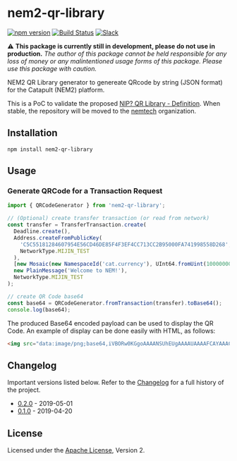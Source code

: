 # nem2-qr-library

[![npm version](https://badge.fury.io/js/nem2-qr-library.svg)](https://badge.fury.io/js/nem2-qr-library)
[![Build Status](https://travis-ci.org/anthonylaw/nem2-qr-library.svg?branch=master)](https://travis-ci.org/anthonylaw/nem2-qr-library)
[![Slack](https://img.shields.io/badge/chat-on%20slack-green.svg)](https://nem2.slack.com/messages/CB0UU89GS//)

:warning: **This package is currently still in development, please do not use in production.** *The author of this package cannot be held responsible for any loss of money or any malintentioned usage forms of this package. Please use this package with caution.*

NEM2 QR Library generator to genereate QRcode by string (JSON format) for the Catapult (NEM2) platform.

This is a PoC to validate the proposed [NIP? QR Library - Definition](https://github.com/nemtech/NIP/issues/3). When stable, the repository will be moved to the [nemtech](https://github.com/nemtech) organization.

## Installation

`npm install nem2-qr-library`

## Usage

### Generate QRCode for a Transaction Request

```typescript
import { QRCodeGenerator } from 'nem2-qr-library';

// (Optional) create transfer transaction (or read from network)
const transfer = TransferTransaction.create(
  Deadline.create(), 
  Address.createFromPublicKey(
    'C5C55181284607954E56CD46DE85F4F3EF4CC713CC2B95000FA741998558D268',
    NetworkType.MIJIN_TEST
  ), 
  [new Mosaic(new NamespaceId('cat.currency'), UInt64.fromUint(10000000))],
  new PlainMessage('Welcome to NEM!'),
  NetworkType.MIJIN_TEST
);

// create QR Code base64
const base64 = QRCodeGenerator.fromTransaction(transfer).toBase64();
console.log(base64);
```

The produced Base64 encoded payload can be used to display the QR Code. An example of display can be done easily with HTML, as follows:

```html
<img src="data:image/png;base64,iVBORw0KGgoAAAANSUhEUgAAAAUAAAAFCAYAAACNbyblAAAAHElEQVQI12P4//8/w38GIAXDIBKE0DHxgljNBAAO9TXL0Y4OHwAAAABJRU5ErkJggg==" alt="Transfer Transaction QR code" />
```

## Changelog

Important versions listed below. Refer to the [Changelog](CHANGELOG.md) for a full history of the project.

- [0.2.0](CHANGELOG.md) - 2019-05-01
- [0.1.0](CHANGELOG.md) - 2019-04-20

## License

Licensed under the [Apache License](LICENSE.md), Version 2.
